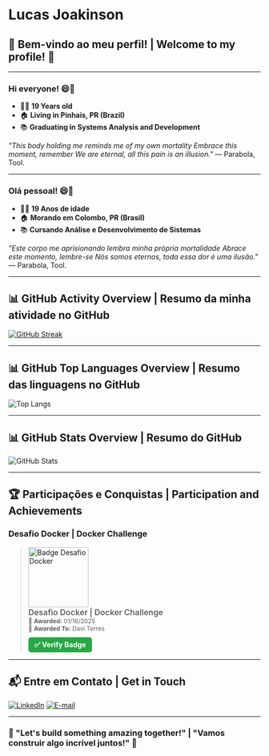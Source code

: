 <!--
**Davez99/Davez99** é um ✨ _repositório especial_ ✨ porque seu `README.md` (este arquivo) aparece no seu perfil do GitHub.
-->

# Lucas Joakinson

## 🌟 Bem-vindo ao meu perfil! | Welcome to my profile! 🌟

---

### Hi everyone! 😄🤙
- 👨🏻 **19 Years old**
- 🏠 **Living in Pinhais, PR (Brazil)**
- 📚 **Graduating in Systems Analysis and Development**

_"This body holding me reminds me of my own mortality
Embrace this moment, remember
We are eternal, all this pain is an illusion."_ — Parabola, Tool.

---

### Olá pessoal! 😄🤙
- 👨🏻 **19 Anos de idade**
- 🏠 **Morando em Colombo, PR (Brasil)**
- 📚 **Cursando Análise e Desenvolvimento de Sistemas**

_"Este corpo me aprisionando lembra minha própria mortalidade
Abrace este momento, lembre-se
Nós somos eternos, toda essa dor é uma ilusão."_ — Parabola, Tool.

---

## 📊 GitHub Activity Overview | Resumo da minha atividade no GitHub

[![GitHub Streak](https://streak-stats.demolab.com?user=Lukakau&theme=microsoft-dark&locale=pt_BR)](https://git.io/streak-stats)

---

## 📊 GitHub Top Languages Overview | Resumo das linguagens no GitHub

![Top Langs](https://github-readme-stats-git-masterrstaa-rickstaa.vercel.app/api/top-langs/?username=Lukakau&layout=compact&bg_color=0D1117&border_color=30A3DC&title_color=E94D5F&text_color=FFFFFF)

---

## 📊 GitHub Stats Overview | Resumo do GitHub

![GitHub Stats](https://github-readme-stats.vercel.app/api?username=Lukakau&theme=tokyonight&bg_color=0D1117&border_color=30A3DC&show_icons=true&icon_color=30A3DC&title_color=E94D5F&text_color=FFFFFF)

---

## 🏆 Participações e Conquistas | Participation and Achievements

### Desafio Docker | Docker Challenge
<blockquote class="badgr-badge">
<a href="https://api.badgr.io/public/assertions/_HchD1CMTYCA5OZljIaThw">
<img width="120px" height="120px" src="https://api.badgr.io/public/assertions/_HchD1CMTYCA5OZljIaThw/image" alt="Badge Desafio Docker">
</a>
<p style="margin: 0; font-size: 16px; font-weight: 600;">Desafio Docker | Docker Challenge</p>
<p style="margin: 0; font-size: 12px;">🏅 <strong>Awarded:</strong> 01/16/2025</p>
<p style="margin: 0; font-size: 12px;">🎉 <strong>Awarded To:</strong> Davi Terres</p>
<p style="margin-top: 10px;">
<a href="https://badgecheck.io?url=https%3A%2F%2Fapi.badgr.io%2Fpublic%2Fassertions%2F_HchD1CMTYCA5OZljIaThw&amp;identity__email=davi.mdr%40gmail.com" 
style="display: inline-block; font-size: 14px; font-weight: bold; padding: 6px 12px; color: white; background-color: #28A745; text-decoration: none; border-radius: 5px;">
✅ Verify Badge
</a>
</p>
</blockquote>

---

## 📬 Entre em Contato | Get in Touch

[![LinkedIn](https://img.shields.io/badge/-LinkedIn-blue?style=for-the-badge&logo=linkedin)]([https://www.linkedin.com/in/davi-t-9b7402126/](https://www.linkedin.com/in/lucas-joakinson-de-paula-pires-063221249/))  
[![E-mail](https://img.shields.io/badge/-E--mail-red?style=for-the-badge&logo=gmail&logoColor=white)](mailto:lucasjoakinson14@gmail.com)

---

### 🌟 "Let's build something amazing together!" | "Vamos construir algo incrível juntos!" 🌟
